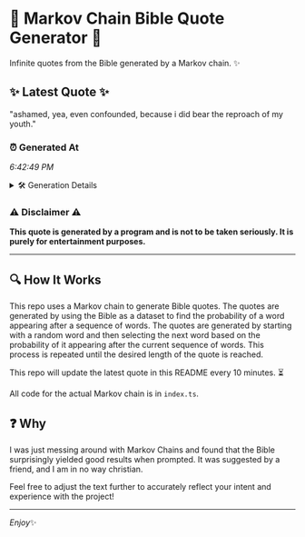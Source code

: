 # 📖 Markov Chain Bible Quote Generator 📖

Infinite quotes from the Bible generated by a Markov chain. ✨

## ✨ Latest Quote ✨
"ashamed, yea, even confounded, because i did bear the reproach of my youth."

### ⏰ Generated At
*6:42:49 PM*

<details>
    <summary>🛠️ Generation Details</summary>
    <p>
        <strong>🌱 Seed:</strong> ashamed,<br>
        <strong>🔄 Iterations:</strong> 12<br>
        <strong>📜 Context History:</strong><br>[ ashamed, ]: yea,<br>[ ashamed,, yea, ]: even<br>[ ashamed,, yea,, even ]: confounded,<br>[ ashamed,, yea,, even, confounded, ]: because<br>[ ashamed,, yea,, even, confounded,, because ]: i<br>[ ashamed,, yea,, even, confounded,, because, i ]: did<br>[ yea,, even, confounded,, because, i, did ]: bear<br>[ even, confounded,, because, i, did, bear ]: the<br>[ confounded,, because, i, did, bear, the ]: reproach<br>[ because, i, did, bear, the, reproach ]: of<br>[ i, did, bear, the, reproach, of ]: my<br>[ did, bear, the, reproach, of, my ]: youth.<br>
    </p>
</details>

### ⚠️ Disclaimer ⚠️
**This quote is generated by a program and is not to be taken seriously. It is purely for entertainment purposes.**

---

## 🔍 How It Works

This repo uses a Markov chain to generate Bible quotes. The quotes are generated by using the Bible as a dataset to find the probability of a word appearing after a sequence of words. The quotes are generated by starting with a random word and then selecting the next word based on the probability of it appearing after the current sequence of words. This process is repeated until the desired length of the quote is reached.

This repo will update the latest quote in this README every 10 minutes. ⏳

All code for the actual Markov chain is in `index.ts`.

## ❓ Why

I was just messing around with Markov Chains and found that the Bible surprisingly yielded good results when prompted. 
It was suggested by a friend, and I am in no way christian.

Feel free to adjust the text further to accurately reflect your intent and experience with the project!

---

*Enjoy*✨
